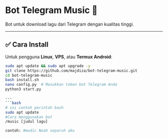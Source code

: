 # Bot Telegram Music 🎵

Bot untuk download lagu dari Telegram dengan kualitas tinggi.

---

## ✅ Cara Install

Untuk pengguna **Linux**, **VPS**, atau **Termux Android**:

```bash
sudo apt update && sudo apt upgrade -y
git clone https://github.com/majdiza/bot-telegram-music.git
cd bot-telegram-music
bash install.sh
nano config.py  # Masukkan token bot Telegram Anda
python3 start.py

---
```bash
# ini contoh perintah bash
sudo apt update
#Cara menggunakan bot
/music [judul lagu]

contoh: #mudic Noah separuh aku

